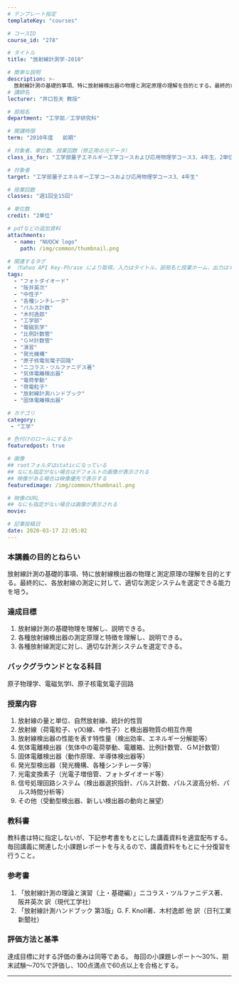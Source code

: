 ```yaml
---
# テンプレート指定
templateKey: "courses"

# コースID
course_id: "278"

# タイトル
title: "放射線計測学-2010"

# 簡単な説明
description: >-
  放射線計測の基礎的事項、特に放射線検出器の物理と測定原理の理解を目的とする。最終的に、各放射線の測定に対して、適切な測定システムを選定できる能力を培う。 ....
# 講師名
lecturer: "井口哲夫 教授"

# 部局名
department: "工学部／工学研究科"

# 開講時限
term: "2010年度	前期"

# 対象者、単位数、授業回数（修正用の元データ）
class_is_for: "工学部量子エネルギー工学コースおよび応用物理学コース3、4年生、2単位、週1回全15回"

# 対象者
target: "工学部量子エネルギー工学コースおよび応用物理学コース3、4年生"

# 授業回数
classes: "週1回全15回"

# 単位数
credit: "2単位"

# pdfなどの追加資料
attachments:
  - name: "NUOCW logo" 
    path: /img/common/thumbnail.png

# 関連するタグ
# （Yahoo API Key-Phrase により取得。入力はタイトル、部局名と授業ホーム、出力はキーフレーズ（tags））
tags:
  - "フォトダイオード"
  - "阪井英次"
  - "中性子"
  - "各種シンチレータ"
  - "パルス計数"
  - "木村逸郎"
  - "工学部"
  - "電磁気学"
  - "比例計数管"
  - "ＧＭ計数管"
  - "演習"
  - "発光機構"
  - "原子核電気電子回路"
  - "ニコラス・ツルファニデス著"
  - "気体電離検出器"
  - "電荷挙動"
  - "荷電粒子"
  - "放射線計測ハンドブック"
  - "固体電離検出器"

# カテゴリ
category:
 - "工学"

# 色付けのロールにするか
featuredpost: true

# 画像
## rootフォルダはstaticになっている
## なにも指定がない場合はデフォルトの画像が表示される
## 映像がある場合は映像優先で表示する
featuredimage: /img/common/thumbnail.png

# 映像のURL
## なにも指定がない場合は画像が表示される
movie: 

# 記事投稿日
date: 2020-03-17 22:05:02
---
```


### 本講義の目的とねらい

放射線計測の基礎的事項、特に放射線検出器の物理と測定原理の理解を目的とする。最終的に、各放射線の測定に対して、適切な測定システムを選定できる能力を培う。








### 達成目標

  1. 放射線計測の基礎物理を理解し、説明できる。
  2. 各種放射線検出器の測定原理と特徴を理解し、説明できる。
  3. 各種放射線測定に対し、適切な計測システムを選定できる。

### バックグラウンドとなる科目

原子物理学、電磁気学I、原子核電気電子回路

### 授業内容

  1. 放射線の量と単位、自然放射線、統計的性質
  2. 放射線（荷電粒子、&gamma;(X)線、中性子）と検出器物質の相互作用
  3. 放射線検出器の性能を表す特性量（検出効率、エネルギー分解能等）
  4. 気体電離検出器（気体中の電荷挙動、電離箱、比例計数管、ＧＭ計数管）
  5. 固体電離検出器（動作原理、半導体検出器等）
  6. 発光型検出器（発光機構、各種シンチレータ等）
  7. 光電変換素子（光電子増倍管、フォトダイオード等）
  8. 信号処理回路システム（検出器選択指針、パルス計数、パルス波高分析、パルス時間分析等）
  9. その他（受動型検出器、新しい検出器の動向と展望）

### 教科書

教科書は特に指定しないが、下記参考書をもとにした講義資料を適宜配布する。 毎回講義に関連した小課題レポートを与えるので、講義資料をもとに十分復習を行うこと。 

### 参考書

  1. 「放射線計測の理論と演習（上・基礎編）」ニコラス・ツルファニデス著、阪井英次 訳（現代工学社）
  2. 「放射線計測ハンドブック 第3版」G. F. Knoll著、木村逸郎 他 訳（日刊工業新聞社）











### 評価方法と基準

達成目標に対する評価の重みは同等である。 毎回の小課題レポート〜30%、期末試験〜70%で評価し、100点満点で60点以上を合格とする。





-----